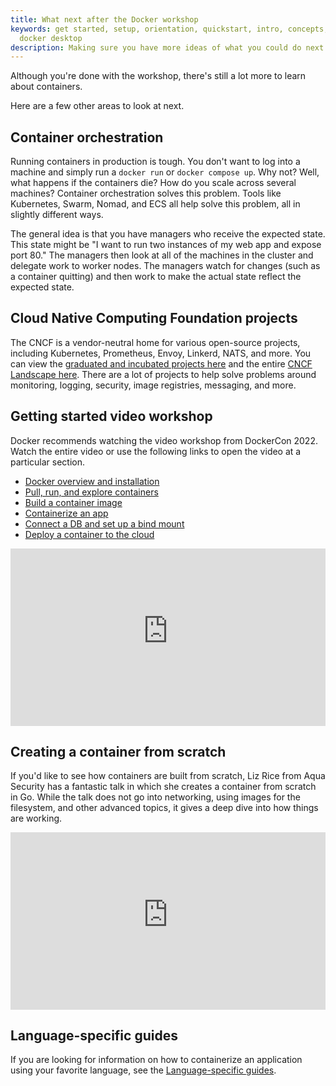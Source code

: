 ```yaml
---
title: What next after the Docker workshop
keywords: get started, setup, orientation, quickstart, intro, concepts, containers,
  docker desktop
description: Making sure you have more ideas of what you could do next with your application
---
```


Although you're done with the workshop, there's still a lot more to learn about containers.

Here are a few other areas to look at next.

## Container orchestration

Running containers in production is tough. You don't want to log into a machine and simply run a
`docker run` or `docker compose up`. Why not? Well, what happens if the containers die? How do you
scale across several machines? Container orchestration solves this problem. Tools like Kubernetes,
Swarm, Nomad, and ECS all help solve this problem, all in slightly different ways.

The general idea is that you have managers who receive the expected state. This state might be
"I want to run two instances of my web app and expose port 80." The managers then look at all of the
machines in the cluster and delegate work to worker nodes. The managers watch for changes (such as
a container quitting) and then work to make the actual state reflect the expected state.

## Cloud Native Computing Foundation projects

The CNCF is a vendor-neutral home for various open-source projects, including Kubernetes, Prometheus, 
Envoy, Linkerd, NATS, and more. You can view the [graduated and incubated projects here](https://www.cncf.io/projects/)
and the entire [CNCF Landscape here](https://landscape.cncf.io/). There are a lot of projects to help
solve problems around monitoring, logging, security, image registries, messaging, and more.

## Getting started video workshop

Docker recommends watching the video workshop from DockerCon 2022. Watch the entire video or use the following links to open the video at a particular section.

* [Docker overview and installation](https://youtu.be/gAGEar5HQoU)
* [Pull, run, and explore containers](https://youtu.be/gAGEar5HQoU?t=1400)
* [Build a container image](https://youtu.be/gAGEar5HQoU?t=3185)
* [Containerize an app](https://youtu.be/gAGEar5HQoU?t=4683)
* [Connect a DB and set up a bind mount](https://youtu.be/gAGEar5HQoU?t=6305)
* [Deploy a container to the cloud](https://youtu.be/gAGEar5HQoU?t=8280)

<iframe src="https://www.youtube-nocookie.com/embed/gAGEar5HQoU" style="max-width: 100%; aspect-ratio: 16 / 9;" width="560" height="auto" frameborder="0" allow="accelerometer; autoplay; encrypted-media; gyroscope; picture-in-picture" allowfullscreen></iframe>

## Creating a container from scratch

If you'd like to see how containers are built from scratch, Liz Rice from Aqua Security has a fantastic talk in which she creates a container from scratch in Go. While the talk does not go into networking, using images for the filesystem, and other advanced topics, it gives a deep dive into how things are working.

<iframe src="https://www.youtube-nocookie.com/embed/8fi7uSYlOdc" style="max-width: 100%; aspect-ratio: 16 / 9;" width="560" height="auto" frameborder="0" allow="accelerometer; autoplay; encrypted-media; gyroscope; picture-in-picture" allowfullscreen></iframe>

## Language-specific guides

If you are looking for information on how to containerize an application using your favorite language, see the [Language-specific guides](../language/index.md).